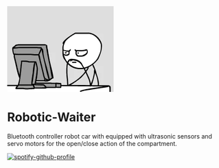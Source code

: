 ![masterhead](crazy.gif)
# Robotic-Waiter

Bluetooth controller robot car with equipped with ultrasonic sensors and servo motors for the open/close action of the compartment.

[![spotify-github-profile](https://spotify-github-profile.vercel.app/api/view?uid=12184663503&cover_image=true&theme=default&show_offline=false&background_color=121212&interchange=false)](https://github.com/kittinan/spotify-github-profile)
